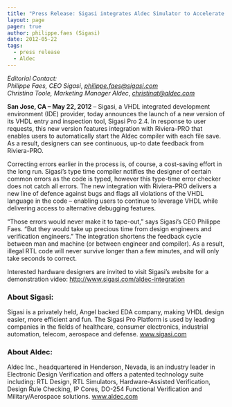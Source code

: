 ```yaml
---
title: "Press Release: Sigasi integrates Aldec Simulator to Accelerate Feedback Cycle"
layout: page 
pager: true
author: philippe.faes (Sigasi)
date: 2012-05-22
tags: 
  - press release
  - Aldec
---
```

<div class="content">
<p><em>Editorial Contact:</em><br/><em>Philippe Faes, <span class="caps">CEO</span> Sigasi</em>, <a href="mailto:philippe.faes@sigasi.com" class="elf-mailto elf-icon"><em>philippe.faes@sigasi.com</em></a><br/><em>Christina Toole, Marketing Manager Aldec</em>, <a href="mailto:christinat@aldec.com" class="elf-mailto elf-icon"><em>christinat@aldec.com</em></a></p>	<p><strong>San Jose, CA &#8211; May 22, 2012</strong> &#8211; Sigasi, a <span class="caps">VHDL</span> integrated development environment (<span class="caps">IDE</span>) provider, today announces the launch of a new version of its <span class="caps">VHDL</span> entry and inspection tool, Sigasi Pro 2.4. In response to user requests, this new version features integration with Riviera-<span class="caps">PRO</span> that enables users to automatically start the Aldec compiler with each file save. As a result, designers can see continuous, up-to date feedback from Riviera-<span class="caps">PRO</span>.</p>	<p>Correcting errors earlier in the process is, of course, a cost-saving effort in the long run. Sigasi&#8217;s type time compiler notifies the designer of certain common errors as the code is typed, however this type-time error checker does not catch all errors. The new integration with Riviera-<span class="caps">PRO</span> delivers a new line of defence against bugs and flags all violations of the <span class="caps">VHDL</span> language in the code &#8211; enabling users to continue to leverage <span class="caps">VHDL</span> while delivering access to alternative debugging features.</p>	<p>&#8220;Those errors would never make it to tape-out,&#8221; says Sigasi&#8217;s <span class="caps">CEO</span> Philippe Faes. &#8220;But they would take up precious time from design engineers and verification engineers.&#8221; The integration shortens the feedback cycle between man and machine (or between engineer and compiler). As a result, illegal <span class="caps">RTL</span> code will never survive longer than a few minutes, and will only take seconds to correct.</p>	<p>Interested hardware designers are invited to visit Sigasi&#8217;s website for a demonstration video: <a href="http://www.sigasi.com/aldec-integration">http://www.sigasi.com/aldec-integration</a></p>	<h3>About Sigasi:</h3>	<p>Sigasi is a privately held, Angel backed <span class="caps">EDA</span> company, making <span class="caps">VHDL</span> design easier, more efficient and fun. The Sigasi Pro Platform is used by leading companies in the fields of healthcare, consumer electronics, industrial automation, telecom, aerospace and defense. <a href="http://www.sigasi.com">www.sigasi.com</a></p>	<h3>About Aldec:</h3>	<p>Aldec Inc., headquartered in Henderson, Nevada, is an industry leader in Electronic Design Verification and offers a patented technology suite including: <span class="caps">RTL</span> Design, <span class="caps">RTL</span> Simulators, Hardware-Assisted Verification, Design Rule Checking, IP Cores, DO-254 Functional Verification and Military/Aerospace solutions. <a href="http://www.aldec.com" class="elf-external elf-icon">www.aldec.com</a></p>  </div>

